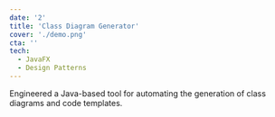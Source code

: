 ```yaml
---
date: '2'
title: 'Class Diagram Generator'
cover: './demo.png'
cta: ''
tech:
  - JavaFX
  - Design Patterns
---
```


Engineered a Java-based tool for automating the generation of class diagrams and code templates.